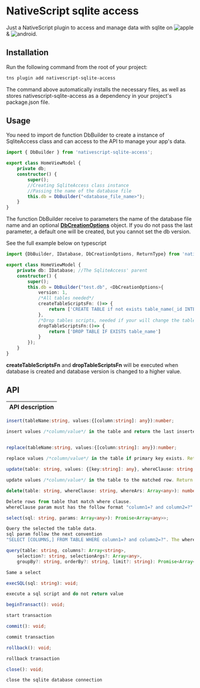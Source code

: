 # NativeScript sqlite access

Just a NativeScript plugin to access and manage data with sqlite on ![apple](https://cdn3.iconfinder.com/data/icons/picons-social/57/16-apple-32.png) &amp;  ![android](https://cdn4.iconfinder.com/data/icons/logos-3/228/android-32.png). 

## Installation

Run the following command from the root of your project:

```bash
tns plugin add nativescript-sqlite-access
```
The command above automatically installs the necessary files, as well as stores nativescript-sqlite-access as a dependency in your project's package.json file.

## Usage 

You need to import de function DbBuilder to create a instance of SqliteAccess class and can access to the API to manage your app's data.
	
```typescript
import { DbBuilder } from 'nativescript-sqlite-access';

export class HomeViewModel {
    private db;
    constructor() {
        super();
        //Creating SqliteAccess class instance
        //Passing the name of the database file
        this.db = DbBuilder("<database_file_name>");
    }
}
```

The function DbBuilder receive to parameters the name of the database file name and an optional [**DbCreationOptions**]("common/DbCreationOptions.ts") object. If you do not pass the last parameter, a default one will be created, but you cannot set the db version.

See the full example below on typescript

```typescript
import {DbBuilder, IDatabase, DbCreationOptions, ReturnType} from 'nativescript-sqlite-access';

export class HomeViewModel {
    private db: IDatabase; //The SqliteAccess' parent
    constructor() {
        super();
        this.db = DbBuilder("test.db", <DbCreationOptions>{
            version: 1,
            /*All tables needed*/
            createTableScriptsFn: ()=> {
                return ['CREATE TABLE if not exists table_name(_id INTEGER PRIMARY KEY AUTOINCREMENT, column TEXT)'];
            },
            /*Drop tables scripts, needed if your will change the tables structure*/
            dropTableScriptsFn:()=> { 
                return ['DROP TABLE IF EXISTS table_name']
            }
        });
    }
}
```

**createTableScriptsFn** and **dropTableScriptsFn** will be executed when database is created and database version is changed to a higher value. 

## API

    
|API description|
|---|
```typescript
insert(tableName:string, values:{[column:string]: any}):number;

insert values /*column/value*/ in the table and return the last inserted id
    
```
```typescript
replace(tableName:string, values:{[column:string]: any}):number;

replace values /*column/value*/ in the table if primary key exists. Return the number of affected rows
```
```typescript
update(table: string, values: {[key:string]: any}, whereClause: string, whereArs: Array<any>): number;

update values /*column/value*/ in the table to the matched row. Return the number of affected rows
```
```typescript
delete(table: string, whereClause: string, whereArs: Array<any>): number;

Delete rows from table that match where clause.
whereClause param must has the follow format "column1=? and column2=?"
```

```typescript
select(sql: string, params: Array<any>): Promise<Array<any>>;

Query the selected the table data.
sql param follow the next convention 
"SELECT [COLUMNS,] FROM TABLE WHERE column1=? and column2=?". The where can be omitted.
```

```typescript
query(table: string, columns?: Array<string>,
    selection?: string, selectionArgs?: Array<any>,
    groupBy?: string, orderBy?: string, limit?: string): Promise<Array<any>>;

Same a select

```

```typescript
execSQL(sql: string): void;

execute a sql script and do not return value
```

```typescript
beginTransact(): void;

start transaction
```

```typescript
commit(): void;

commit transaction
```

```typescript
rollback(): void;

rollback transaction
```

```typescript
close(): void;

close the sqlite database connection
```
